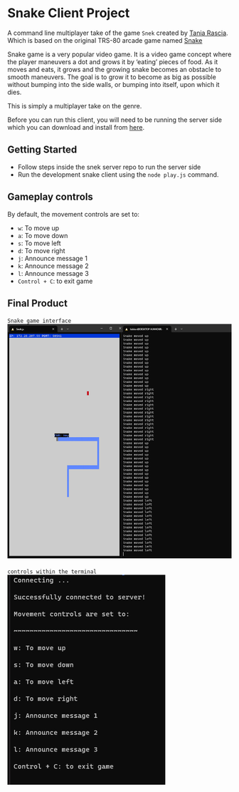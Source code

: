 # Snake Client Project

A command line multiplayer take of the game `Snek` created by [Tania Rascia](https://github.com/taniarascia).<br>
Which is based on the original TRS-80 arcade game named [Snake](https://en.wikipedia.org/wiki/Snake_(video_game_genre))

Snake game is a very popular video game. It is a video game concept where the player maneuvers a dot and grows it by ‘eating’ pieces of food. As it moves and eats, it grows and the growing snake becomes an obstacle to smooth maneuvers. The goal is to grow it to become as big as possible without bumping into the side walls, or bumping into itself, upon which it dies.

This is simply a multiplayer take on the genre.

Before you can run this client, you will need to be running the server side which you can download and install from [here](https://github.com/taniarascia/snek).


## Getting Started

- Follow steps inside the snek server repo to run the server side
- Run the development snake client using the `node play.js` command.

## Gameplay controls

By default, the movement controls are set to:<br>
- `w`: To move up
- `a`: To move down
- `s`: To move left
- `d`: To move right                        
- `j`: Announce message 1
- `k`: Announce message 2
- `l`: Announce message 3                    
- `Control + C`: to exit game

## Final Product

`Snake game interface`<br>
!["Snake game interface image"](img1.jpg)<br><br>
`controls within the terminal`<br>
!["terminal control image"](img2.jpg)